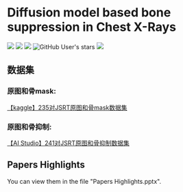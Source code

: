 # Diffusion  model  based  bone  suppression  in  Chest X-Rays

![](https://img.shields.io/badge/-Python-3776AB?style=flat-square&logo=Python&logoColor=FFFFFF)
![](https://img.shields.io/badge/-Pytorch-EE4C2C?style=flat-square&logo=Pytorch&logoColor=FFFFFF)
![](https://img.shields.io/badge/-GoogleColab-F9AB00?style=flat-square&logo=GoogleColab&logoColor=FFFFFF)
![GitHub User's stars](https://img.shields.io/github/stars/user)
![](https://img.shields.io/badge/-awesomelists-FC60A8?style=flat-square&logo=Python&logoColor=FFFFFF)
## 数据集
### 原图和骨mask:
[【kaggle】235对JSRT原图和骨mask数据集](https://www.kaggle.com/datasets/yoctoman/jsrt-original-and-bone-masks?resource=download)
### 原图和骨抑制:
[【AI Studio】241对JSRT原图和骨抑制数据集](https://aistudio.baidu.com/aistudio/datasetdetail/234557)

## Papers Highlights
You can view them in the file "Papers Highlights.pptx".
